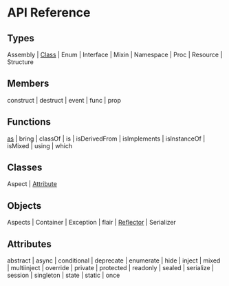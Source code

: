 API Reference
=============

Types
------

Assembly |
[Class](#/api/types/class) |
Enum |
Interface |
Mixin |
Namespace |
Proc |
Resource |
Structure


Members
-------

construct |
destruct |
event |
func |
prop


Functions
---------

[as](#/api/functions/as) |
bring |
classOf |
is | 
isDerivedFrom |
isImplements |
isInstanceOf |
isMixed |
using |
which


Classes
-------

Aspect |
[Attribute](#/api/classes/attribute)


Objects
-------

Aspects |
Container |
Exception |
flair |
[Reflector](#/api/objects/reflector) |
Serializer


Attributes
----------

abstract |
async |
conditional |
deprecate |
enumerate |
hide |
inject |
mixed |
multiinject |
override |
private |
protected |
readonly |
sealed |
serialize |
session |
singleton |
state |
static |
once